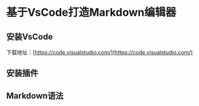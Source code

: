 # 基于VsCode打造Markdown编辑器

## 安装VsCode

下载地址：[https://code.visualstudio.com/](https://code.visualstudio.com/)

## 安装插件

## Markdown语法
